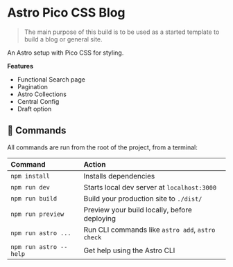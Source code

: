 # Astro Pico CSS Blog

> The main purpose of this build is to be used as a started template to build a blog or general site.

An Astro setup with Pico CSS for styling.

**Features**
* Functional Search page
* Pagination
* Astro Collections
* Central Config
* Draft option

## 🧞 Commands

All commands are run from the root of the project, from a terminal:

| Command                | Action                                           |
| :--------------------- | :----------------------------------------------- |
| `npm install`          | Installs dependencies                            |
| `npm run dev`          | Starts local dev server at `localhost:3000`      |
| `npm run build`        | Build your production site to `./dist/`          |
| `npm run preview`      | Preview your build locally, before deploying     |
| `npm run astro ...`    | Run CLI commands like `astro add`, `astro check` |
| `npm run astro --help` | Get help using the Astro CLI                     |

